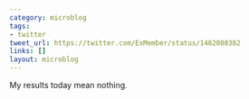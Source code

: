 ```yaml
---
category: microblog
tags:
- twitter
tweet_url: https://twitter.com/ExMember/status/1482080302
links: []
layout: microblog
---
```

My results today mean nothing.
